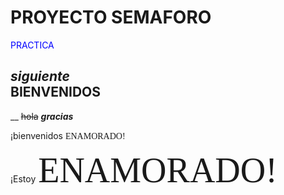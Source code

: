 # **PROYECTO SEMAFORO**         
<span style="color:blue"> PRACTICA </span>
 
  *siguiente*    
<span style="color:verde"> BIENVENIDOS </span>
---
__
~~hola~~
 ***gracias***
 
 ¡bienvenidos <span style="font-family: Times New Roman; font-size:1em;">ENAMORADO!</span>
 
¡Estoy <span style="font-family:Papyrus; font-size:4em;">ENAMORADO!</span>
